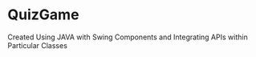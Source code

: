 # QuizGame


Created Using JAVA with Swing Components and Integrating APIs within Particular Classes
